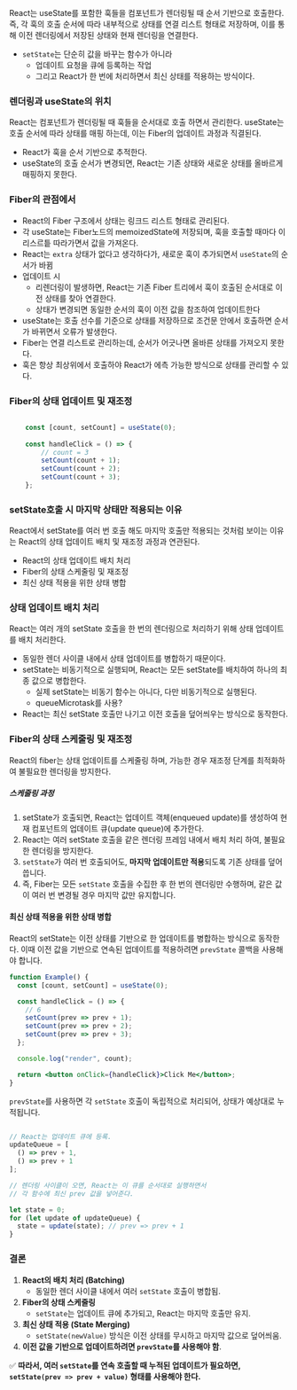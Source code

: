 React는 useState를 포함한 훅들을 컴포넌트가 렌더링될 때 순서 기반으로 호출한다.
즉, 각 훅의 호출 순서에 따라 내부적으로 상태를 연결 리스트 형태로 저장하며, 이를 통해 이전 렌더링에서 저장된 상태와 현재 렌더링을 연결한다.

- `setState`는 단순히 값을 바꾸는 함수가 아니라
	- 업데이트 요청을 큐에 등록하는 작업
	- 그리고 React가 한 번에 처리하면서 최신 상태를 적용하는 방식이다.

### 렌더링과 useState의 위치

React는 컴포넌트가 렌더링될 때 훅들을 순서대로 호출 하면서 관리한다.
useState는 호출 순서에 따라 상태를 매핑 하는데, 이는 Fiber의 업데이트 과정과 직결된다.

- React가 훅을 순서 기반으로 추적한다.
- useState의 호출 순서가 변경되면, React는 기존 상태와 새로운 상태를 올바르게 매핑하지 못한다.

### Fiber의 관점에서 

- React의 Fiber 구조에서 상태는 링크드 리스트 형태로 관리된다.
- 각 useState는 Fiber노드의 memoizedState에 저장되며, 훅을 호출할 때마다 이 리스르틑 따라가면서 값을 가져온다.
- React는 `extra` 상태가 없다고 생각하다가, 새로운 훅이 추가되면서 `useState`의 순서가 바뀜
- 업데이트 시
	- 리렌더링이 발생하면, React는 기존 Fiber 트리에서 훅이 호출된 순서대로 이전 상태를 찾아 연결한다.
	- 상태가 변경되면 동일한 순서의 훅이 이전 값을 참조하여 업데이트한다
- useState는 호출 선수를 기준으로 상태를 저장하므로 조건문 안에서 호출하면 순서가 바뀌면서 오류가 발생한다.
- Fiber는 연결 리스트로 관리하는데, 순서가 어긋나면 올바른 상태를 가져오지 못한다.
- 훅은 항상 최상위에서 호출하야 React가 에측 가능한 방식으로 상태를 관리할 수 있다.

### Fiber의 상태 업데이트 및 재조정

``` jsx

	const [count, setCount] = useState(0);
	
	const handleClick = () => {
		// count = 3
		setCount(count + 1);
		setCount(count + 2);
		setCount(count + 3);
	};

```

### setState호출 시 마지막 상태만 적용되는 이유

React에서 setState를 여러 번 호출 해도 마지막 호출만 적용되는 것처럼 보이는 이유는 React의 상태 업데이트 배치 및 재조정 과정과 연관된다.

- React의 상태 업데이트 배치 처리
- Fiber의 상태 스케줄링 및 재조정
- 최신 상태 적용을 위한 상태 병합

### 상태 업데이트 배치 처리

React는 여러 개의 setState 호출을 한 번의 렌더링으로 처리하기 위해 상태 업데이트를 배치 처리한다.

- 동일한 렌더 사이클 내에서 상태 업데이트를 병합하기 때문이다.
- setState는 비동기적으로 실행되며, React는 모든 setState를 배치하여 하나의 최종 값으로 병합한다.
	- 실제 setState는 비동기 함수는 아니다, 다만 비동기적으로 실행된다.
	- queueMicrotask를 사용?
- React는 최신 setState 호출만 나기고 이전 호출을 덮어씌우는 방식으로 동작한다.

### Fiber의 상태 스케줄링 및 재조정

React의 fiber는 상태 업데이트를 스케줄링 하며, 가능한 경우 재조정 단계를 최적화하여 불필요한 렌더링을 방지한다.

##### 스케줄링 과정

1. setState가 호출되면, React는 업데이트 객체(enqueued update)를 생성하여 현재 컴포넌트의 업데이트 큐(update queue)에 추가한다.
2. React는 여러 setState 호출을 같은 렌더링 프레임 내에서 배치 처리 하여, 불필요한 렌더링을 방지한다.
3. `setState`가 여러 번 호출되어도, **마지막 업데이트만 적용**되도록 기존 상태를 덮어씁니다.
4. 즉, Fiber는 모든 `setState` 호출을 수집한 후 한 번의 렌더링만 수행하며, 같은 값이 여러 번 변경될 경우 마지막 값만 유지합니다.

#### 최신 상태 적용을 위한 상태 병합

React의 setState는 이전 상태를 기반으로 한 업데이트를 병합하는 방식으로 동작한다. 이때 이전 값을 기반으로 연속된 업데이트를 적용하려면 `prevState` 콜백을 사용해야 합니다.

``` jsx
function Example() {
  const [count, setCount] = useState(0);

  const handleClick = () => {
	// 6
    setCount(prev => prev + 1);
    setCount(prev => prev + 2);
    setCount(prev => prev + 3); 
  };

  console.log("render", count);

  return <button onClick={handleClick}>Click Me</button>;
}

```

`prevState`를 사용하면 각 `setState` 호출이 독립적으로 처리되어, 상태가 예상대로 누적됩니다.

``` jsx

// React는 업데이트 큐에 등록.
updateQueue = [
  () => prev + 1,
  () => prev + 1
];

// 렌더링 사이클이 오면, React는 이 큐를 순서대로 실행하면서  
// 각 함수에 최신 prev 값을 넣어준다.

let state = 0;
for (let update of updateQueue) {
  state = update(state); // prev => prev + 1
}


```


### 결론

1. **React의 배치 처리 (Batching)**
    - 동일한 렌더 사이클 내에서 여러 `setState` 호출이 병합됨.
2. **Fiber의 상태 스케줄링**
    - `setState`는 업데이트 큐에 추가되고, React는 마지막 호출만 유지.
3. **최신 상태 적용 (State Merging)**
    - `setState(newValue)` 방식은 이전 상태를 무시하고 마지막 값으로 덮어씌움.
4. **이전 값을 기반으로 업데이트하려면 `prevState`를 사용해야 함**.
    

✅ **따라서, 여러 `setState`를 연속 호출할 때 누적된 업데이트가 필요하면, `setState(prev => prev + value)` 형태를 사용해야 한다.**